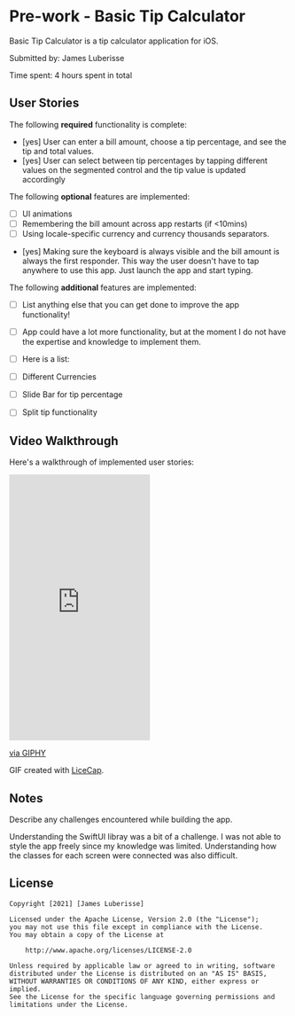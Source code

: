 # Pre-work - Basic Tip Calculator

Basic Tip Calculator is a tip calculator application for iOS.

Submitted by: James Luberisse

Time spent: 4 hours spent in total

## User Stories

The following **required** functionality is complete:

* [yes] User can enter a bill amount, choose a tip percentage, and see the tip and total values.
* [yes] User can select between tip percentages by tapping different values on the segmented control and the tip value is updated accordingly

The following **optional** features are implemented:

* [ ] UI animations
* [ ] Remembering the bill amount across app restarts (if <10mins)
* [ ] Using locale-specific currency and currency thousands separators.
* [yes] Making sure the keyboard is always visible and the bill amount is always the first responder. This way the user doesn't have to tap anywhere to use this app. Just launch the app and start typing.

The following **additional** features are implemented:

- [ ] List anything else that you can get done to improve the app functionality!
- [ ] App could have a lot more functionality, but at the moment I do not have the expertise and knowledge to implement them.
- [ ] Here is a list:
- [ ] Different Currencies
- [ ] Slide Bar for tip percentage
- [ ] Split tip functionality


## Video Walkthrough

Here's a walkthrough of implemented user stories:

<iframe src="https://giphy.com/embed/s8MyiMtE1Psx02H5kq" width="254" height="480" frameBorder="0" class="giphy-embed" allowFullScreen></iframe><p><a href="https://giphy.com/gifs/s8MyiMtE1Psx02H5kq">via GIPHY</a></p>

GIF created with [LiceCap](https://giphy.com/).

## Notes

Describe any challenges encountered while building the app.

Understanding the SwiftUI libray was a bit of a challenge. I was not able to style the app freely since my knowledge was limited. Understanding how the classes for each screen were connected was also difficult.
## License

    Copyright [2021] [James Luberisse]

    Licensed under the Apache License, Version 2.0 (the "License");
    you may not use this file except in compliance with the License.
    You may obtain a copy of the License at

        http://www.apache.org/licenses/LICENSE-2.0

    Unless required by applicable law or agreed to in writing, software
    distributed under the License is distributed on an "AS IS" BASIS,
    WITHOUT WARRANTIES OR CONDITIONS OF ANY KIND, either express or implied.
    See the License for the specific language governing permissions and
    limitations under the License.
